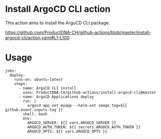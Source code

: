 # Install ArgoCD CLI action
This action aims to install the ArgoCD CLI package.

https://github.com/ProductDNA-CH/github-actions/blob/master/install-argocd-cli/action.yaml#L1-L100

# Usage
```
jobs:
  deploy:
    runs-on: ubuntu-latest
    steps:
      - name: ArgoCD CLI install
        uses: ProductDNA-CH/github-actions/install-argocd-cli@master
      - name: ArgoCD Applications deploy
        run: |
          argocd app set myapp --helm-set image.tag=${{ github.event.inputs.tag }}
        shell: bash
        env:
          ARGOCD_SERVER: ${{ vars.ARGOCD_SERVER }}
          ARGOCD_AUTH_TOKEN: ${{ secrets.ARGOCD_AUTH_TOKEN }}
          ARGOCD_OPTS: ${{ vars.ARGOCD_OPTS }}
```
